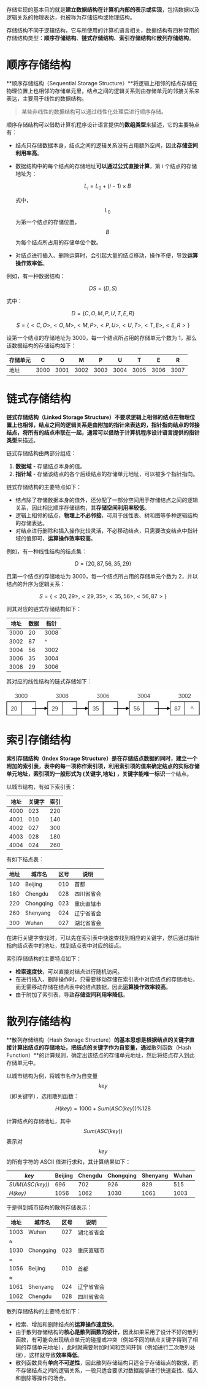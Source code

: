 存储实现的基本目的就是**建立数据结构在计算机内部的表示或实现**，包括数据以及逻辑关系的物理表达，也被称为存储结构或物理结构。

存储结构不同于逻辑结构，它与所使用的计算机语言相关，数据结构有四种常用的存储结构类型：**顺序存储结构**、**链式存储结构**、**索引存储结构**和**散列存储结构**。

# 顺序存储结构

**顺序存储结构（Sequential Storage Structure）**将逻辑上相邻的结点存储在物理位置上也相邻的存储单元里，结点之间的逻辑关系则由存储单元的邻接关系来表达，主要用于线性的数据结构。

> 某些非线性的数据结构可以通过线性化处理后进行顺序存储。

顺序存储结构可以借助计算机程序设计语言提供的**数组类型**来描述，它的主要特点有：

- 结点只存储数据本身，结点之间的逻辑关系没有占用额外空间，因此**存储空间利用率高**。

- 数据结构中的每个结点的存储地址**可以通过公式直接计算**，第 i 个结点的存储地址为：

  
  $$
  L_i=L_0+(i-1)\times B
  $$
  

  式中，$$L_0$$ 为第一个结点的存储位置，$$B$$ 为每个结点所占用的存储单位个数。

- 对结点进行插入、删除运算时，会引起大量的结点移动，操作不便，导致**运算操作效率低**。

例如，有一种数据结构：


$$
DS=(D,S)
$$


式中：


$$
D=\{C,O,M,P,U,T,E,R\}
$$

$$
S=\{<C,O>,<O,M>,<M,P>,<P,U>,<U,T>,<T,E>,<E,R>\}
$$


设第一个结点的存储地址为 3000，每一个结点所占用的存储单元个数为 1，那么该数据结构的存储结构如下：

| 存储单元 | C    | O    | M    | P    | U    | T    | E    | R    |
| -------- | ---- | ---- | ---- | ---- | ---- | ---- | ---- | ---- |
| 地址     | 3000 | 3001 | 3002 | 3003 | 3004 | 3005 | 3006 | 3007 |

# 链式存储结构

**链式存储结构（Linked Storage Structure）**不要求逻辑上相邻的结点在物理位置上也相邻，结点之间的逻辑关系是由附加的指针来表达的，指针指向结点的邻接结点，将所有的结点串联在一起，通常可以借助于计算机程序设计语言提供的**指针类型**来描述。

链式存储结构由两部分组成：

1. **数据域** - 存储结点本身的值。
2. **指针域** - 存储该结点的各个后续结点的存储单元地址，可以被多个指针指向。

链式存储结构的主要特点如下：

- 结点除了存储数据本身的值外，还分配了一部分空间用于存储结点之间的逻辑关系，因此相比顺序存储结构，其**存储空间利用率较低**。
- 逻辑上相邻的结点，**物理上不必邻接**，可用于线性表、树和图等多种逻辑结构的存储表达。
- 对结点进行删除和插入操作比较灵活，不必移动结点，只需要改变结点中指针域的值即可，**运算操作效率较高**。

例如，有一种线性结构的结点集：


$$
D=\{20,87,56,35,29\}
$$


且第一个结点的存储地址为 3000，每一个结点所占用的存储单元个数为 2，并以结点的升序为逻辑关系：


$$
S=\{<20,29>,<29,35>,<35,56>,<56,87>\}
$$


则其对应的链式存储结构如下：

| 地址 | 数据 | 指针 |
| ---- | ---- | ---- |
| 3000 | 20   | 3008 |
| 3002 | 87   | ^    |
| 3004 | 56   | 3002 |
| 3006 | 35   | 3004 |
| 3008 | 29   | 3006 |

其对应的线性结构的链式存储如下：

![](./images/线性结构的链式存储.png)

# 索引存储结构

**索引存储结构（Index Storage Structure）**是在存储结点数据的同时，建立一个附加的索引表，表中的每一项称作索引项，利用索引项的值来确定结点的实际存储单元地址，索引项的一般形式为 **(关键字,地址)** ，关键字能**唯一标识**一个结点。

以城市结构，有如下索引表：

| 地址 | 关键字 | 索引 |
| ---- | ------ | ---- |
| 4000 | 023    | 220  |
| 4001 | 010    | 140  |
| 4002 | 027    | 300  |
| 4003 | 028    | 180  |
| 4004 | 024    | 260  |

有如下结点表：

| 地址 | 城市名    | 区号 | 说明       |
| ---- | --------- | ---- | ---------- |
| 140  | Beijing   | 010  | 首都       |
| 180  | Chengdu   | 028  | 四川省省会 |
| 220  | Chongqing | 023  | 重庆直辖市 |
| 260  | Shenyang  | 024  | 辽宁省省会 |
| 300  | Wuhan     | 027  | 湖北省省会 |

在进行关键字查找时，可以先在索引表中快速查找到相应的关键字，然后通过指针指向结点表中的地址，找到结点表中对应的结点。

索引存储结构的主要特点如下：

- **检索速度快**，可以直接对结点进行随机访问。
- 在进行插入、删除操作时，只需要移动存储在索引表中对应结点的存储地址，而无需移动存储在结点表中的结点数据，因此**运算操作效率较高**。
- 由于附加了索引表，导致**存储空间利用率降低**。

# 散列存储结构

**散列存储结构（Hash Storage Structure）**的基本思想是根据结点的关键字直接计算出结点的存储地址，把结点的关键字作为自变量，通过**散列函数（Hash Function）**的计算规则，确定出该结点的存储单元地址，然后将结点存入到此存储单元中。

以城市结构为例，将城市名作为自变量 $$key$$（即关键字），选用散列函数：


$$
H(key)=1000+Sum(ASC(key))\%128
$$


计算结点的存储地址，其中 $$Sum(ASC(key))$$ 表示对 $$key$$ 的所有字符的 ASCII 值进行求和，其计算结果如下：

| *key*           | Beijing | Chengdu | Chongqing | Shenyang | Wuhan |
| --------------- | ------- | ------- | --------- | -------- | ----- |
| *SUM(ASC(key))* | 696     | 702     | 926       | 829      | 515   |
| *H(key)*        | 1056    | 1062    | 1030      | 1061     | 1003  |

于是得到城市结构的散列存储表示：

| 地址 | 城市名    | 区号 | 说明       |
| ---- | --------- | ---- | ---------- |
| 1003 | Wuhan     | 027  | 湖北省省会 |
| ≈    |           |      |            |
| 1030 | Chongqing | 023  | 重庆直辖市 |
| ≈    |           |      |            |
| 1056 | Beijing   | 010  | 首都       |
| ≈    |           |      |            |
| 1061 | Shenyang  | 024  | 辽宁省省会 |
| 1062 | Chengdu   | 028  | 四川省省会 |

散列存储结构的主要特点如下：

- 检索、增加和删除结点的**运算操作速度快**。
- 由于散列存储结构的**核心是散列函数的设计**，因此如果采用了设计不好的散列函数，有可能会出现结点单元的碰撞或冲突（例如不同的结点关键字得到了相同的存储单元地址），此时就需要附加时间和空间开销（例如进行二次散列处理），这样就导致**效率降低**。
- 散列函数具有**单向不可逆性**，因此散列存储结构只适合于存储结点的数据，而不存储结点之间的逻辑关系，一般只适合要求对数据能够进行快速查找、插入和删除等操作的场合。
